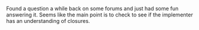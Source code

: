 Found a question a while back on some forums and just had some fun answering it. Seems like the main point is to check to see if the implementer has an understanding of closures.
